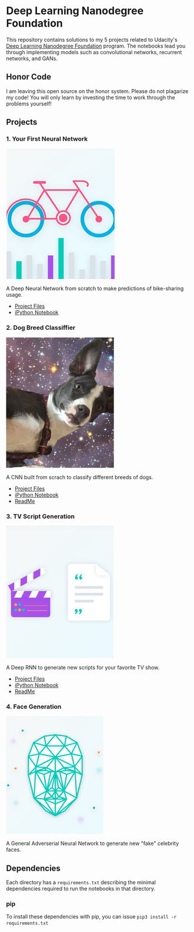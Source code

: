 # Deep Learning Nanodegree Foundation
This repository contains solutions to my 5 projects related to Udacity's [Deep Learning Nanodegree Foundation](https://www.udacity.com/course/deep-learning-nanodegree-foundation--nd101) program. The notebooks lead you through implementing models such as convolutional networks, recurrent networks, and GANs.

## Honor Code
I am leaving this open source on the honor system. Please do not plagarize my code! You will only learn by investing the time to work through the problems yourself!

## Projects

### 1. Your First Neural Network

![](https://github.com/zainmujahid/Udacity---Deep-Learning-NanoDegree/blob/master/01%20-%20Predicting%20Bike-Sharing%20Patterns/Images/p1.PNG)

A Deep Neural Network from scratch to make predictions of bike-sharing usage.
- [Project Files](https://github.com/zainmujahid/Udacity---Deep-Learning-NanoDegree/tree/master/01%20-%20Predicting%20Bike-Sharing%20Patterns/Your_first_neural_network)
- [iPython Notebook](https://github.com/zainmujahid/Udacity---Deep-Learning-NanoDegree/blob/master/01%20-%20Predicting%20Bike-Sharing%20Patterns/Your_first_neural_network/Your_first_neural_network.ipynb)

### 2. Dog Breed Classiffier

![](https://github.com/zainmujahid/Udacity---Deep-Learning-NanoDegree/blob/master/01%20-%20Predicting%20Bike-Sharing%20Patterns/Images/p2.PNG)

A CNN built from scrach to classify different breeds of dogs.

- [Project Files](https://github.com/zainmujahid/Udacity---Deep-Learning-NanoDegree/tree/master/02%20-%20Dog%20Breed%20Classifier)
- [iPython Notebook](https://github.com/zainmujahid/Udacity---Deep-Learning-NanoDegree/blob/master/02%20-%20Dog%20Breed%20Classifier/dog_app.ipynb)
- [ReadMe](https://github.com/zainmujahid/Udacity---Deep-Learning-NanoDegree/blob/master/02%20-%20Dog%20Breed%20Classifier/ReadMe.md)

### 3. TV Script Generation

![](https://github.com/zainmujahid/Udacity---Deep-Learning-NanoDegree/blob/master/03%20-%20TV%20Script%20Generation/images/p3.PNG)

A Deep RNN to generate new scripts for your favorite TV show.

- [Project Files](https://github.com/zainmujahid/Udacity---Deep-Learning-NanoDegree/tree/master/03%20-%20TV%20Script%20Generation)
- [iPython Notebook](https://github.com/zainmujahid/Udacity---Deep-Learning-NanoDegree/blob/master/03%20-%20TV%20Script%20Generation/dlnd_tv_script_generation.ipynb)
- [ReadMe](https://github.com/zainmujahid/Udacity---Deep-Learning-NanoDegree/blob/master/03%20-%20TV%20Script%20Generation/README.md)

### 4. Face Generation

![](https://github.com/zainmujahid/Udacity---Deep-Learning-NanoDegree/blob/master/04%20-%20Generate%20Faces/images/image0.PNG)

A General Adverserial Neural Network to generate new "fake" celebrity faces.

## Dependencies

Each directory has a `requirements.txt` describing the minimal dependencies required to run the notebooks in that directory.

### pip

To install these dependencies with pip, you can issue `pip3 install -r requirements.txt`